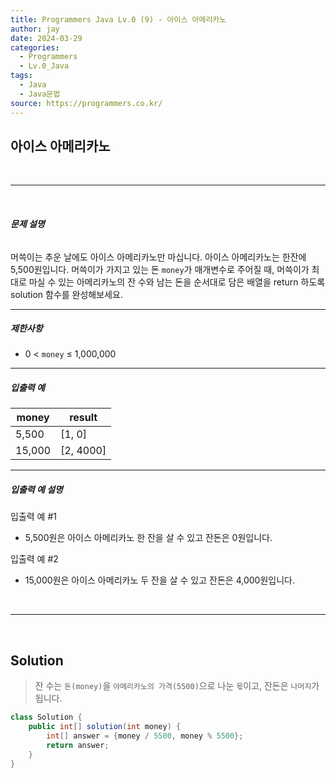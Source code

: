 ```yaml
---
title: Programmers Java Lv.0 (9) - 아이스 아메리카노
author: jay
date: 2024-03-29
categories:
  - Programmers
  - Lv.0_Java
tags:
  - Java
  - Java문법
source: https://programmers.co.kr/
---
```

## **아이스 아메리카노**

<br />

---

<br/>

###### **문제 설명**

머쓱이는 추운 날에도 아이스 아메리카노만 마십니다. 아이스 아메리카노는 한잔에 5,500원입니다. 머쓱이가 가지고 있는 돈 `money`가 매개변수로 주어질 때, 머쓱이가 최대로 마실 수 있는 아메리카노의 잔 수와 남는 돈을 순서대로 담은 배열을 return 하도록 solution 함수를 완성해보세요.

---

##### **제한사항**

- 0 < `money` ≤ 1,000,000

---

##### **입출력 예**

|money|result|
|---|---|
|5,500|[1, 0]|
|15,000|[2, 4000]|

---

##### **입출력 예 설명**

입출력 예 #1

- 5,500원은 아이스 아메리카노 한 잔을 살 수 있고 잔돈은 0원입니다.

입출력 예 #2

- 15,000원은 아이스 아메리카노 두 잔을 살 수 있고 잔돈은 4,000원입니다.


<br />

---

<br/>


## **Solution**

> 잔 수는 `돈(money)`을 `아메리카노의 가격(5500)`으로 나눈 `몫`이고, 잔돈은 `나머지`가 됩니다.

```java
class Solution {
    public int[] solution(int money) {
        int[] answer = {money / 5500, money % 5500};
        return answer;
    }
}
```